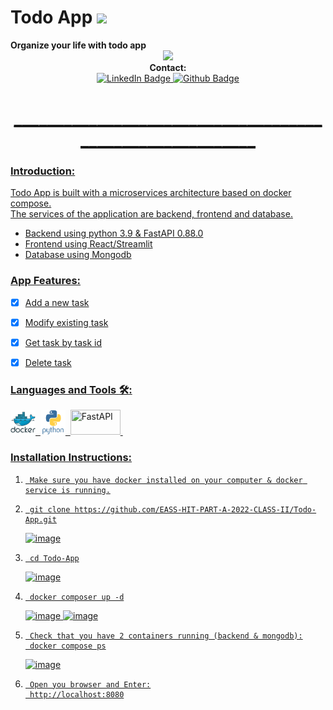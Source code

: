 
<h1>
   Todo App
  <img src="https://cdn.icon-icons.com/icons2/3078/PNG/512/clipboard_notes_list_tasks_icon_191193.png" width="45"/>
</h1>
<b>Organize your life with todo app</b>
<div id="header" align="center">
  <img src="https://media.giphy.com/media/VdoIFLsMIlwzfKD520/giphy.gif" width="200"/>
</div>

<div id="badges" align="center">
   <b>Contact:</b>
   <br />
  <a href="https://www.linkedin.com/in/peleg-levy">
    <img src="https://img.shields.io/badge/LinkedIn-blue?style=for-the-badge&logo=linkedin&logoColor=white" alt="LinkedIn Badge"/>
  <a href="https://github.com/Peleg07">
  <img src="https://img.shields.io/badge/github-gray?style=for-the-badge&logo=github&logoColor=white" alt="Github Badge"/>
</div>
    
<h1 align="center">__________________________________________________________</h1>
   
### Introduction:
   Todo App is built with a microservices architecture based on docker compose.<br />
   The services of the application are backend, frontend and database.
* Backend using python 3.9 & FastAPI 0.88.0
* Frontend using React/Streamlit
* Database using Mongodb
     
     
### App Features:
- [x] Add a new task
- [x] Modify existing task
- [x] Get task by task id
- [x] Delete task
    
    
### Languages and Tools :hammer_and_wrench::
<div>
   <img src="https://raw.githubusercontent.com/devicons/devicon/1119b9f84c0290e0f0b38982099a2bd027a48bf1/icons/docker/docker-original-wordmark.svg" title="Docker" width="40" height="40"/>&nbsp;
   <img src="https://raw.githubusercontent.com/devicons/devicon/1119b9f84c0290e0f0b38982099a2bd027a48bf1/icons/python/python-original-wordmark.svg" title="Python" width="40" height="40"/>&nbsp;
    <img src="https://upload.wikimedia.org/wikiversity/en/8/8c/FastAPI_logo.png" title="FastAPI" width="80" height="40"/>&nbsp;
</div>
 
 ### Installation Instructions:
 1.
         Make sure you have docker installed on your computer & docker service is running.
 2.
         git clone https://github.com/EASS-HIT-PART-A-2022-CLASS-II/Todo-App.git
      ![image](https://user-images.githubusercontent.com/89268094/208521847-d87d04b2-6b33-4057-90d4-617235b6da2a.png)
 3.
         cd Todo-App
      ![image](https://user-images.githubusercontent.com/89268094/208521984-1ba8917d-60b5-404b-bb51-0cd50836f02e.png)
 4.
         docker composer up -d
      ![image](https://user-images.githubusercontent.com/89268094/208521647-27585e00-3dd0-413d-a692-822ff09d4262.png)
      ![image](https://user-images.githubusercontent.com/89268094/208521713-5eaf28d9-daf8-449a-824c-5eeb4dd06f11.png)

 5.
         Check that you have 2 containers running (backend & mongodb):
         docker compose ps
       ![image](https://user-images.githubusercontent.com/89268094/208521250-c6892226-1192-4975-aac7-1b8f0a561eba.png)

 6.
         Open you browser and Enter:
         http://localhost:8080
